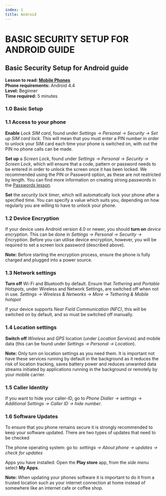 ```yaml
---
index: 1
title: Android
---
```

# BASIC SECURITY SETUP FOR ANDROID GUIDE

## Basic Security Setup for Android guide

**Lesson to read: [Mobile Phones](umbrella://lesson/mobile-phones)**  
**Phone requirements:** Android 4.4  
**Level:** Beginner  
**Time required:** 5 minutes

### 1.0 Basic Setup

### 1.1 Access to your phone

**Enable** _Lock SIM card_, found under _Settings -> Personal -> Security -> Set up SIM card lock_. This will mean that you must enter a PIN number in order to unlock your SIM card each time your phone is switched on, with out the PIN no phone calls can be made.

**Set up** a _Screen Lock_, found under _Settings -> Personal -> Security -> Screen Lock_, which will ensure that a code, pattern or password needs to be entered in order to unlock the screen once it has been locked. We recommended using the PIN or Password option, as these are not restricted by length. You can find more information on creating strong passwords in the [Passwords lesson](umbrella://lesson/passwords).

**Set** the _security lock timer_, which will automatically lock your phone after a specified time. You can specify a value which suits you, depending on how regularly you are willing to have to unlock your phone.

### 1.2 Device Encryption

If your device uses Android version 4.0 or newer, you should **turn on** _device encryption_. This can be done in _Settings -> Personal -> Security -> Encryption_. Before you can utilise device encryption, however, you will be required to set a screen lock password (described above).

**Note:** Before starting the encryption process, ensure the phone is fully charged and plugged into a power source.

### 1.3 Network settings

**Turn off** Wi-Fi and Bluetooth by default. Ensure that _Tethering_ and _Portable Hotspots_, under Wireless and Network Settings, are switched off when not in use. _Settings -> Wireless & Networks -> More -> Tethering & Mobile hotspot_

If your device supports _Near Field Communication (NFC)_, this will be switched on by default, and so must be switched off manually.

### 1.4 Location settings

**Switch off** _Wireless_ and _GPS_ location (under _Location Services_) and mobile data (this can be found under _Settings -> Personal -> Location_).

**Note:** Only turn on location settings as you need them. It is important not have these services running by default in the background as it reduces the risk of location tracking, saves battery power and reduces unwanted data streams initiated by applications running in the background or remotely by your mobile carrier.

### 1.5 Caller Identity

If you want to hide your caller-ID, go to _Phone Dialler -> settings -> Additional Settings -> Caller ID -> hide number_.

### 1.6 Software Updates

To ensure that you phone remains secure it is strongly recommended to keep your software updated. There are two types of updates that need to be checked

The phone operating system: go to: _settings -> About phone -> updates -> check for updates_

Apps you have installed: Open the **Play store** app, from the _side menu_ select **My Apps**.

**Note:** When updating your phones software it is important to do it from a trusted location such as your internet connection at home instead of somewhere like an internet cafe or coffee shop.